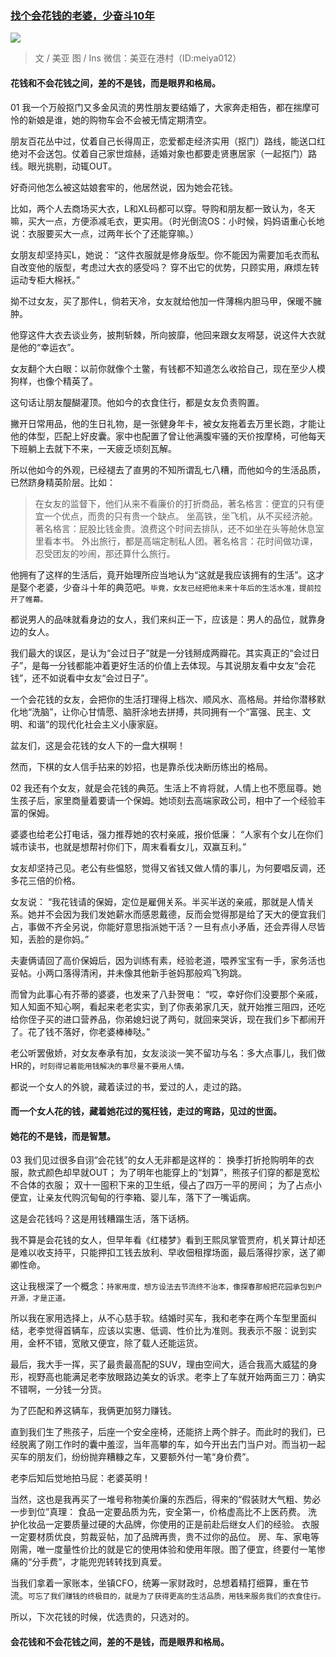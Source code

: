 ### [找个会花钱的老婆，少奋斗10年](http://mp.weixin.qq.com/s?__biz=MzA5MjY1MjQxOA==&mid=2668279221&idx=1&sn=4e3dff03bd2fac777ef676ae340bb09e&chksm=8a97c358bde04a4e9874d51ea9eba4d4b3b71cc83dfd6a8f963a67c5651900174e26e7a2b470&scene=0#wechat_redirect)

![](img/找个会花钱的老婆，少奋斗10年.jpg)

>文 / 美亚  图 / Ins
微信：美亚在港村（ID:meiya012）



#### 花钱和不会花钱之间，差的不是钱，而是眼界和格局。

01
我一个万般抠门又多金风流的男性朋友要结婚了，大家奔走相告，都在揣摩可怜的新娘是谁，她的购物车会不会被无情定期清空。

朋友百花丛中过，仗着自己长得周正，恋爱都走经济实用（抠门）路线，能送口红绝对不会送包。仗着自己家世煊赫，适婚对象也都要走贤惠居家（一起抠门）路线。眼光挑剔，动辄OUT。

好奇问他怎么被这姑娘套牢的，他居然说，因为她会花钱。

比如，两个人去商场买大衣，L和XL码都可以穿。导购和朋友都一致认为，冬天嘛，买大一点，方便添减毛衣，更实用。（时光倒流OS：小时候，妈妈语重心长地说：衣服要买大一点，过两年长个了还能穿嘛。）

女朋友却坚持买L，她说：
“这件衣服就是修身版型。你不能因为需要加毛衣而私自改变他的版型，考虑过大衣的感受吗？
穿不出它的优势，只顾实用，麻烦左转运动专柜大棉袄。”

拗不过女友，买了那件L，倘若天冷，女友就给他加一件薄棉内胆马甲，保暖不臃肿。

他穿这件大衣去谈业务，披荆斩棘，所向披靡，他回来跟女友嘚瑟，说这件大衣就是他的“幸运衣”。

女友翻个大白眼：以前你就像个土鳖，有钱都不知道怎么收拾自己，现在至少人模狗样，也像个精英了。

这句话让朋友醍醐灌顶。他如今的衣食住行，都是女友负责购置。

撇开日常用品，他的生日礼物，是一张健身年卡，被女友拖着去万里长跑，才能让他的体型，匹配上好皮囊。家中也配置了曾让他满腹牢骚的天价按摩椅，可他每天下班躺上去就下不来，一天疲乏顷刻瓦解。

所以他如今的外观，已经褪去了直男的不知所谓乱七八糟，而他如今的生活品质，已然跻身精英阶层。比如：

>在女友的监督下，他们从来不看廉价的打折商品，著名格言：便宜的只有便宜一个优点，而贵的只有贵一个缺点。
坐高铁，坐飞机，从不买经济舱。著名格言：屁股比钱金贵。浪费这个时间去排队，还不如坐在头等舱休息室里看本书。
外出旅行，都是高端定制私人团。著名格言：花时间做功课，忍受团友的吵闹，那还算什么旅行。



他拥有了这样的生活后，竟开始理所应当地认为“这就是我应该拥有的生活”。这才是娶个老婆，少奋斗十年的典范吧。`毕竟，女友已经把他未来十年后的生活水准，提前拉开了帷幕。`

都说男人的品味就看身边的女人，我们来纠正一下，应该是：男人的品位，就靠身边的女人。

我们最大的误区，是认为“会过日子”就是一分钱掰成两瓣花。其实真正的“会过日子”，是每一分钱都能冲着更好生活的价值上去体现。与其说朋友看中女友“会花钱”，还不如说看中女友“会过日子”。

一个会花钱的女友，会把你的生活打理得上档次、顺风水、高格局。并给你潜移默化地“洗脑”，让你心甘情愿、脑肝涂地去拼搏，共同拥有一个“富强、民主、文明、和谐”的现代化社会主义小康家庭。

盆友们，这是会花钱的女人下的一盘大棋啊！

然而，下棋的女人信手拈来的妙招，也是靠杀伐决断历练出的格局。

02
我还有个女友，就是会花钱的典范。生活上不肯将就，人情上也不愿屈尊。她生孩子后，家里商量着要请一个保姆。她顷刻去高端家政公司，相中了一个经验丰富的保姆。

婆婆也给老公打电话，强力推荐她的农村亲戚，报价低廉：
“人家有个女儿在你们城市读书，也就是想帮衬你们下，周末看看女儿，双赢互利。”

女友却坚持己见。老公有些愠怒，觉得又省钱又做人情的事儿，为何要唱反调，还多花三倍的价格。

女友说：
“我花钱请的保姆，定位是雇佣关系。半买半送的亲戚，那就是人情关系。她并不会因为我们发她薪水而感恩戴德，反而会觉得那是给了天大的便宜我们占，事做不齐全另说，你能好意思指派她干活？一旦有点小矛盾，还会弄得人尽皆知，丢脸的是你妈。”

夫妻俩请回了高价保姆后，因为训练有素，经验老道，喂养宝宝有一手，家务活也妥帖。小两口落得清闲，并未像其他新手爸妈那般鸡飞狗跳。

而曾为此事心有芥蒂的婆婆，也发来了八卦贺电：
“哎，幸好你们没要那个亲戚，知人知面不知心啊，看起来老老实实，到了你表弟家几天，就开始推三阻四，还吃给你侄子买的进口营养品，你弟媳妇说了两句，就回来哭诉，现在我们乡下都闹开了。花了钱不落好，你老婆棒棒哒。”

老公听罢傲娇，对女友奉承有加，女友淡淡一笑不留功与名：多大点事儿，我们做HR的，`时刻得记着能用钱解决的事尽量不要用人情。`

都说一个女人的外貌，藏着读过的书，爱过的人，走过的路。

#### 而一个女人花的钱，藏着她花过的冤枉钱，走过的弯路，见过的世面。

#### 她花的不是钱，而是智慧。

03
我们见过很多自诩“会花钱”的女人无非都是这样的：
换季打折抢购明年的衣服，款式颜色却早就OUT；
为了明年也能穿上的“划算”，熊孩子们穿的都是宽松不合体的衣服；
双十一囤积下来的卫生纸，侵占了四万一平的房间；
为了占点小便宜，让亲友代购沉甸甸的行李箱、婴儿车，落下了一嘴诟病。

这是会花钱吗？这是用钱糟蹋生活，落下话柄。

我不算是会花钱的女人，但早年看《红楼梦》看到王熙凤掌管贾府，机关算计却还是难以收支持平，只能押扣工钱去放利、早收佃租撑场面，最后落得抄家，送了卿卿性命。

这让我根深了一个概念：`持家用度，想方设法去节流终不治本，像探春那般把花园承包到户开源，才是正道。`

所以我在家用选择上，从不心慈手软。结婚时买车，我和老李在两个车型里面纠结，老李觉得首辆车，应该以实惠、低调、性价比为准则。我表示不服：说到实用，金杯不错，宽敞又便宜，除了载人还能运货。

最后，我大手一挥，买了最贵最高配的SUV，理由空间大，适合我高大威猛的身形，视野高也能满足老李放眼路边美女的诉求。老李上了车就开始两面三刀：确实不错啊，一分钱一分货。

为了匹配和养这辆车，我俩更加努力赚钱。

直到我们生了熊孩子，后座一个安全座椅，还能挤上两个胖子。而此时的我们，已经脱离了刚工作时的囊中羞涩，当年高攀的车，如今开出去门当户对。而当初一起买车的朋友们，纷纷抛弃糟糠之车，又要额外付一笔“身价费”。

老李后知后觉地拍马屁：老婆英明！

当然，这也是我再买了一堆号称物美价廉的东西后，得来的“假装财大气粗、势必一步到位”真理：
食品一定要品质为先，安全第一，价格虚高比不上医药费。
洗护化妆品一定要质量过硬的大品牌，你使用的正是前赴后继女人们的经验。
衣服一定要材质优良，剪裁妥帖，加了品牌再贵，贵不过你的品位。
房、车、家电等刚需，唯一度量性价比的就是它的使用体验和使用年限。图了便宜，终要付一笔惨痛的“分手费”，才能兜兜转转找到真爱。

当我们拿着一家账本，坐镇CFO，统筹一家财政时，总想着精打细算，重在节流。`可忘了我们赚钱的终极目的，就是为了获得更高的生活品质，用钱来服务我们的衣食住行。`

所以，下次花钱的时候，优选贵的，只选对的。

#### 会花钱和不会花钱之间，差的不是钱，而是眼界和格局。
